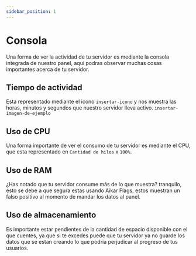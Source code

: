 ```yaml
---
sidebar_position: 1
---
```


# Consola

Una forma de ver la actividad de tu servidor es mediante la consola integrada de nuestro panel, aqui podras observar muchas cosas importantes acerca de tu servidor.

## Tiempo de actividad

Esta representado mediante el icono
`insertar-icono` y nos muestra las horas, minutos y segundos que nuestro servidor lleva activo. `insertar-imagen-de-ejemplo`


## Uso de CPU

Una forma importante de ver el consumo de tu servidor es mediante el CPU, que esta representado en `Cantidad de hilos` x `100%`.

## Uso de RAM

¿Has notado que tu servidor consume más de lo que muestra? tranquilo, esto se debe a que segura estas usando Aikar Flags, estos muestran un falso positivo al momento de mandar los datos al panel.

## Uso de almacenamiento

Es importante estar pendientes de la cantidad de espacio disponible con el que cuentes, ya que si te excedes puede que tu servidor ya no guarde los datos que se estan creando lo que podria perjudicar al progreso de tus usuarios.
